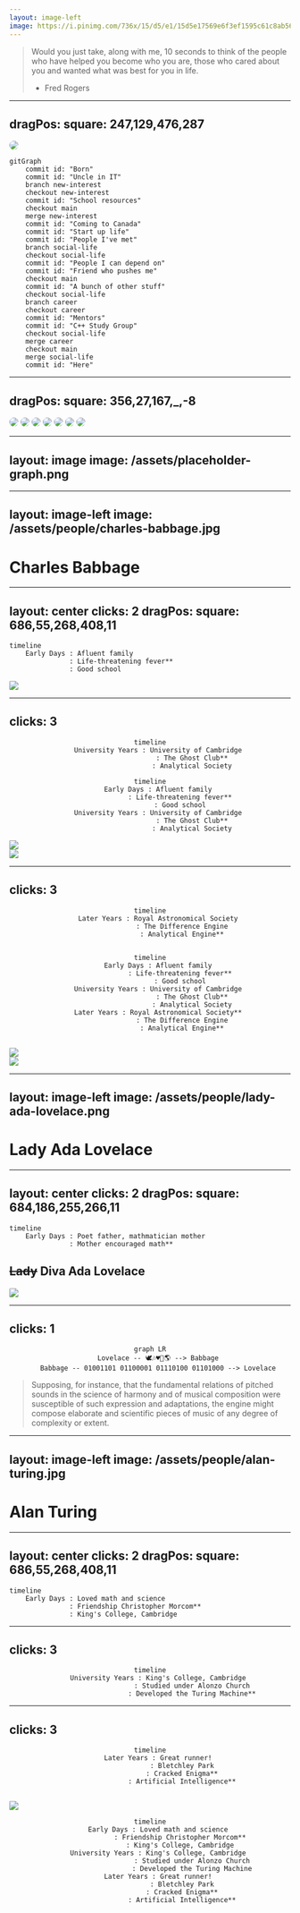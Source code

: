 ```yaml
---
layout: image-left
image: https://i.pinimg.com/736x/15/d5/e1/15d5e17569e6f3ef1595c61c8ab56518--fred-rogers-successful-people.jpg
---
```


> Would you just take, along with me, 10 seconds to think of the people who have helped you become
> who you are, those who cared about you and wanted what was best for you in life.
> 
> - Fred Rogers

---
dragPos:
  square: 247,129,476,287
---

<div v-click.hide="1">
    <img v-drag="'square'" src="/assets/how-did-i-get-here.jpg" style="border-radius: 50%;">
</div>

<v-click>

```mermaid
gitGraph
    commit id: "Born"
    commit id: "Uncle in IT"
    branch new-interest
    checkout new-interest
    commit id: "School resources"
    checkout main
    merge new-interest
    commit id: "Coming to Canada"
    commit id: "Start up life"
    commit id: "People I've met"
    branch social-life
    checkout social-life
    commit id: "People I can depend on"
    commit id: "Friend who pushes me"
    checkout main
    commit id: "A bunch of other stuff"
    checkout social-life
    branch career
    checkout career
    commit id: "Mentors"
    commit id: "C++ Study Group"
    checkout social-life
    merge career
    checkout main
    merge social-life
    commit id: "Here"
```

</v-click>

<!--
- We have to pick a starting point.
- Different choices would different versions of me.
-->

---
dragPos:
  square: 356,27,167,_,-8
---

<img v-drag="'square'" src="/assets/people/alan-turing.jpg" style="border-radius: 50%;">

<v-drag pos="801,91,167,_,-8">
    <img src="/assets/people/edsger-dijkstra.jpg" style="border-radius: 50%;">
</v-drag>

<v-drag pos="38,342,167,_,-8">
    <img src="/assets/people/charles-babbage.jpg" style="border-radius: 50%;">
</v-drag>

<v-drag pos="562,5,261,_,-15">
    <img src="/assets/people/dennis-ritchie-ken-thomson.jpg" style="border-radius: 50%;">
</v-drag>

<v-drag pos="582,210,261,_,12">
    <img src="/assets/people/grace-hopper.jpg" style="border-radius: 50%;">
</v-drag>

<v-drag pos="43,1,261,_,-15">
    <img src="/assets/people/linus-torvalds.jpg" style="border-radius: 50%;">
</v-drag>

<v-drag pos="223,287,261,_,-15">
    <img src="/assets/people/margaret-hamilton.jpeg" style="border-radius: 50%;">
</v-drag>

---
layout: image
image: /assets/placeholder-graph.png
---

<!--
- Imagine this was your dependency graph.
- But this is how advancements in human knowledge works. One person depending on another, one giant
  standing on the shoulder of another.
- Jonathan Blows talk [Preventing the Collapse of
  Civilization](https://www.youtube.com/watch?v=ZSRHeXYDLko) gives similar examples. He talks about
  how we need to create a culture of teaching each other and keeping knowledge alive to keep
  progressing the technology. Recommended watch.
- If anybody there didn't have the influence or the life they did, we could have ended up in a
  different place.
- Let's listen to Mr Rogers, and do him one better, and instead of taking 10 seconds, take the rest
  of the talk to go through these influences, discover what they did for us, and exercise our minds
  about how things could have turned out if that person ended up in a different path.
-->

---
layout: image-left
image: /assets/people/charles-babbage.jpg
---

# Charles Babbage

<!--
- Every journey has a beginning. The beginning for this one is endless, but we'll have to choose
  somewhere. So this is where we begin.
-->

---
layout: center
clicks: 2
dragPos:
  square: 686,55,268,408,11
---

```mermaid
timeline
    Early Days : Afluent family
               : Life-threatening fever**
               : Good school
```



<div v-if="$slidev.nav.clicks === 1">

<img v-drag="'square'" src="/assets/charles-babbage-brain.png" style="border-radius: 10%;">

</div>

<!--
## Intro

- He was quite a chap!
- Keen interest in mathematics. A number driven person.
- Known as the father of computers.
- His father was a banker and when he died, he left a considerable inheritance for him. During this
  university years, he relied on his father's support.
- Had a Life-threatening fever, what would have happened if he died?...
- Went to good schools, had access to books and tutors. Pivotal moment!
-->

---
clicks: 3
---

<div style="text-align: center;" v-if="$slidev.nav.clicks < 3">
<div style="auto">

```mermaid
timeline
    University Years : University of Cambridge
                     : The Ghost Club**
                     : Analytical Society
```

</div>
</div>

<div style="text-align: center;" v-if="$slidev.nav.clicks === 3">
<div style="auto">

```mermaid
timeline
    Early Days : Afluent family
               : Life-threatening fever**
               : Good school
    University Years : University of Cambridge
                     : The Ghost Club**
                     : Analytical Society
```

</div>
</div>

<div v-if="$slidev.nav.clicks === 1">

<v-drag pos="601,54,334,_,-6">
    <img src="/assets/the-ghost-club.png" style="border-radius: 8%;">
</v-drag>

</div>

<div v-if="$slidev.nav.clicks === 2">

<v-drag pos="601,54,300,_,-6">
    <img src="/assets/1812-human-computers-french.png" style="border-radius: 8%;">
</v-drag>

</div>

<!--
- During university, came in contact with other mathematicians and influential people.
- He joined [The Ghost Club](https://www.ghostclub.org.uk/), which is still active today! What would
  have happened if he got too into it and didn't pursue science?
- In 1812, the French government calculated these tables in a different way. Their mathematicians
  distributed the work to 80 human computers who only knew what work they were doing and subtraction
  and addition. For the first time, mass production was applied to mathematics and Babbage thought
  this work could be taken over by machines entirely.
-->

---
clicks: 3
---

<div style="text-align: center;" v-if="$slidev.nav.clicks < 3">
<div style="auto">

```mermaid
timeline
    Later Years : Royal Astronomical Society
                : The Difference Engine
                : Analytical Engine**
                
```

</div>
</div>

<div style="text-align: center;" v-if="$slidev.nav.clicks === 3">
<div style="auto">

```mermaid
timeline
    Early Days : Afluent family
               : Life-threatening fever**
               : Good school
    University Years : University of Cambridge
                     : The Ghost Club**
                     : Analytical Society
    Later Years : Royal Astronomical Society**
                : The Difference Engine
                : Analytical Engine**
                
```

</div>
</div>

<div v-if="$slidev.nav.clicks === 1">

<v-drag pos="237,72,544,_,6">
    <img src="/assets/charles-babbage-difference-engine.jpg" style="border-radius: 8%;">
</v-drag>

</div>

<div v-if="$slidev.nav.clicks === 2">

<v-drag pos="106,-15,813,_,-6">
    <img src="/assets/analytical-engine.jpg" style="border-radius: 8%;">
</v-drag>

</div>

<!--
## Difference Engine

- Difference engine was meant for solving polynomial equations. He created this to help with
  mathematical tables for the nautical almanac.
- This first difference engine would have been composed of around 25,000 parts, weighed fifteen
  short tons (13,600 kg), and would have been 8 ft (2.4 m) tall. **If a moth flew into this, it
  would have just died. Imagine having "bug free" apps!**
- It was never built because the machinist responsible for building the machine refused to do it
  unless he was prepaid. The machinist who was building it Joseph Clement. He was one of the
  greatest at the time, and the tools he built were high quality.
  He demanded too much money and they didn't finish the project.
- Difference Engine inspired the novel... [The Difference Engine](https://en.wikipedia.org/wiki/The_Difference_Engine)

## Analytical Engine

- Before the construction of the Difference Engine began, he started working on Analytical Engine.
- Difference Engine was meant for a mechanized computation. But Analytical Engine could handle any
  computation, making it a general purpose computer.
- It was programmed using punch cards. It allowed for sequential control, looping, and branching.
- Despite the importance of his work, the analytical engine was unknown to the builders of the
  electromechanical and electronic computing machines in 1930s and 1940s. J. Presper Eckert and John
  W. Mauchly similarly were not aware of the details of Babbage's analytical engine work prior to
  the completion of their design for the first electronic general-purpose computer, the ENIAC.
- Vannevar Bush's paper Instrumental Analysis (1936) included several references to Babbage's work.
  In the same year he started the Rapid Arithmetical Machine project to investigate the problems of
  constructing an electronic digital computer.
-->

---
layout: image-left
image: /assets/people/lady-ada-lovelace.png
---

# Lady Ada Lovelace

<!--
- Next up, Lady Ada Lovelace. She was the first computer programmer. But I learned something that
  makes her even more impressive than that...
-->

---
layout: center
clicks: 2
dragPos:
  square: 684,186,255,266,11
---

<div v-if="[0, 2, 3].indexOf($slidev.nav.clicks) > -1">

```mermaid
timeline
    Early Days : Poet father, mathmatician mother
               : Mother encouraged math**
```

</div>

<div v-if="$slidev.nav.clicks === 1">

## ~~Lady~~ Diva Ada Lovelace

<img v-drag="'square'" src="/assets/diva-ada-lovelace.png" style="border-radius: 10%;">

</div>

<!--
## Intro

- Lady Ada Lovelace was the daughter of the famous poet Lord Byron, although she never had a
  relationship with him due to her parents' separation when she was just a month old.
- Her mother, Lady Byron, was a skilled mathematician and encouraged Ada's interest in mathematics
  and logic as a way to steer her away from her father's artistic temperament.
-->

---
clicks: 1
---

<div style="text-align: center;">
<div style="auto">

```mermaid
graph LR
    Lovelace -- 🕊️🎶♥️🦌🌎 --> Babbage
    Babbage -- 01001101 01100001 01110100 01101000 --> Lovelace
```

</div>
</div>

<div v-if="$slidev.nav.clicks === 1">

> Supposing, for instance, that the fundamental relations of pitched sounds in the science of
> harmony and of musical composition were susceptible of such expression and adaptations, the engine
> might compose elaborate and scientific pieces of music of any degree of complexity or extent.

</div>

<!--
- Charles Babbage considered the Analytical Engine to be a merely a calculation machine. But Ada
  Lovelace saw a potential for representing natural objects with numbers.
-->

---
layout: image-left
image: /assets/people/alan-turing.jpg
---

# Alan Turing

<!--
- Let's fast word to Alan Turing. He was a mathematician, logician, and computer scientist who
  played a pivotal role in the development of theoretical computer science and artificial
  intelligence.
-->

---
layout: center
clicks: 2
dragPos:
  square: 686,55,268,408,11
---

```mermaid
timeline
    Early Days : Loved math and science
               : Friendship Christopher Morcom**
               : King's College, Cambridge
```

<!--
## Intro

- He had great interest in math and science from an early age.
- In public school, his great skills were not appreciated because the school placed more emphasis on
  classics.
- Developed a friendship with Christopher Morcom, who shared his interest in science and
  mathematics. Sadly, he died early from TB that he got from drinking contaminated milk.
- Turing coped with this grief by working even harder. What would have happened if Turing was the
  one who died?
-->

---
clicks: 3
---

<div style="text-align: center;" v-if="$slidev.nav.clicks < 3">
<div style="auto">

```mermaid
timeline
    University Years : King's College, Cambridge
                     : Studied under Alonzo Church
                     : Developed the Turing Machine**
```

</div>
</div>

<!--
- During his time at Cambridge, he studied under the mathematician Alonzo Church.
- He developed the concept of the Turing Machine, a fundamental model of computation that underpins
  much of computer science theory.
> "von Neumann ... firmly emphasised to me, and to others I am sure, that the fundamental conception
> is owing to Turing—insofar as not anticipated by Babbage, Lovelace and others." Letter by Stanley
> Frankel to Brian Randell, 1972, quoted in Jack Copeland (2004) The Essential Turing, p. 22.
-->

---
clicks: 3
---

<div style="text-align: center;" v-if="$slidev.nav.clicks < 3">
<div style="auto">

```mermaid
timeline
    Later Years : Great runner!
                : Bletchley Park
                : Cracked Enigma**
                : Artificial Intelligence**
                
```

</div>
</div>

<div v-if="$slidev.nav.clicks === 1">

<v-drag pos="601,54,300,_,-6">
    <img src="/assets/on-your-left.gif" style="border-radius: 8%;">
</v-drag>

</div>

<div style="text-align: center;" v-if="$slidev.nav.clicks === 3">
<div style="auto">

```mermaid
timeline
    Early Days : Loved math and science
               : Friendship Christopher Morcom**
               : King's College, Cambridge
    University Years : King's College, Cambridge
                     : Studied under Alonzo Church
                     : Developed the Turing Machine
    Later Years : Great runner!
                : Bletchley Park
                : Cracked Enigma**
                : Artificial Intelligence**
                
```

</div>
</div>

<!--
## Bletchley Park and Enigma

- During World War II, Turing worked at Bletchley Park, the UK's codebreaking center.
- He played a pivotal role in cracking the German Enigma code, significantly contributing to the
  Allied victory.
- His work laid the groundwork for modern computing and artificial intelligence.
- Turing's contributions extended beyond codebreaking; he proposed the concept of artificial
  intelligence and the famous Turing Test to evaluate a machine's ability to exhibit intelligent
  behavior equivalent to that of a human.
> I have such a stressful job that the only way I can get it out of my mind is by running hard; it's
> the only way I can get some release.
- He was Walton Athletic Club's best runner, a fact discovered when he passed the group while
  running alone.
-->

